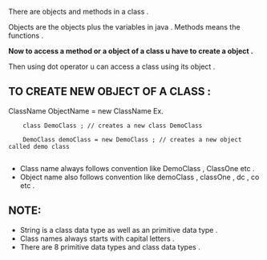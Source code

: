 
There are objects and methods in a class . 

Objects are the objects plus the variables in java .
Methods means the functions . 

**Now to access a method or a object of a class u have to create a object .**

Then using dot operator u can access a class using its object . 

## TO CREATE NEW OBJECT OF A CLASS :

ClassName ObjectName = new ClassName 
Ex.
```
	class DemoClass ; // creates a new class DemoClass 

	DemoClass demoClass = new DemoClass ; // creates a new object         called demo class 
	
```
- Class name always follows convention like DemoClass , ClassOne etc .
- Object name also follows convention like demoClass , classOne , dc , co etc . 

## NOTE:  
- String is a class data type as well as an  primitive data type . 
- Class names always starts with capital letters .
- There are 8 primitive data types and class data types . 